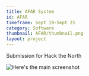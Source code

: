 ```yaml
---
title: AFAR System
id: AFAR
timeframe: Sept 19-Sept 21
category: Software
thumbnail: AFAR/thumbnail.png
layout: project
---
```


Submission for Hack the North

![Here's the main screenshot]({{site.url}}/res/img/ventures/AFAR/AFARapp_main.png)
	